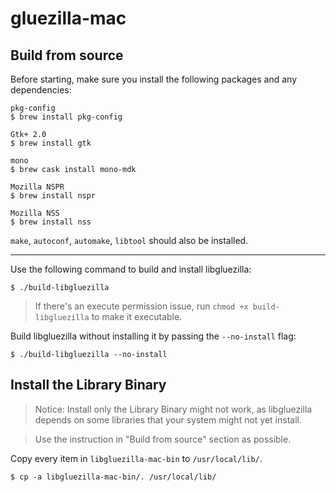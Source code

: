 # gluezilla-mac

## Build from source
Before starting, make sure you install the following packages and any dependencies:
```
pkg-config
$ brew install pkg-config

Gtk+ 2.0
$ brew install gtk

mono
$ brew cask install mono-mdk

Mozilla NSPR
$ brew install nspr

Mozilla NSS
$ brew install nss
```
`make`, `autoconf`, `automake`, `libtool` should also be installed.

---

Use the following command to build and install libgluezilla:
```
$ ./build-libgluezilla
```
> If there's an execute permission issue, run `chmod +x build-libgluezilla` to make it executable.

Build libgluezilla without installing it by passing the `--no-install` flag:
```
$ ./build-libgluezilla --no-install
```


## Install the Library Binary
> Notice: Install only the Library Binary might not work, as libgluezilla depends on some libraries that your system might not yet install.

> Use the instruction in "Build from source" section as possible.

Copy every item in `libgluezilla-mac-bin` to `/usr/local/lib/`.
```
$ cp -a libgluezilla-mac-bin/. /usr/local/lib/
```
